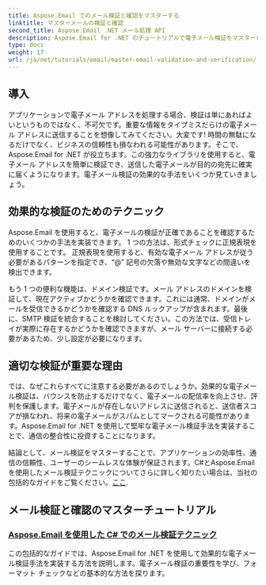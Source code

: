 ```yaml
---
title: Aspose.Email でのメール検証と確認をマスターする
linktitle: マスターメールの検証と確認
second_title: Aspose.Email .NET メール処理 API
description: Aspose.Email for .NET のチュートリアルで電子メール検証をマスターしましょう。わかりやすいガイドで効果的なテクニック、検証方法などを学習できます。
type: docs
weight: 17
url: /ja/net/tutorials/email/master-email-validation-and-verification/
---
```

## 導入

アプリケーションで電子メール アドレスを処理する場合、検証は単にあればよいというものではなく、不可欠です。重要な情報をタイプミスだらけの電子メール アドレスに送信することを想像してみてください。大変です! 時間の無駄になるだけでなく、ビジネスの信頼性も損なわれる可能性があります。そこで、Aspose.Email for .NET が役立ちます。この強力なライブラリを使用すると、電子メール アドレスを簡単に検証でき、送信した電子メールが目的の宛先に確実に届くようになります。電子メール検証の効果的な手法をいくつか見ていきましょう。

## 効果的な検証のためのテクニック

Aspose.Email を使用すると、電子メールの検証が正確であることを確認するためのいくつかの手法を実装できます。 1 つの方法は、形式チェックに正規表現を使用することです。 正規表現を使用すると、有効な電子メール アドレスが従う必要があるパターンを指定でき、“@” 記号の欠落や無効な文字などの間違いを検出できます。 

もう 1 つの便利な機能は、ドメイン検証です。メール アドレスのドメインを検証して、現在アクティブかどうかを確認できます。これには通常、ドメインがメールを受信できるかどうかを確認する DNS ルックアップが含まれます。最後に、SMTP 検証を統合することを検討してください。この方法では、受信トレイが実際に存在するかどうかを確認できますが、メール サーバーに接続する必要があるため、少し設定が必要になります。

## 適切な検証が重要な理由

では、なぜこれらすべてに注意する必要があるのでしょうか。効果的な電子メール検証は、バウンスを防止するだけでなく、電子メールの配信率を向上させ、評判を保護します。電子メールが存在しないアドレスに送信されると、送信者スコアが損なわれ、将来の電子メールがスパムとしてマークされる可能性があります。Aspose.Email for .NET を使用して堅牢な電子メール検証手法を実装することで、通信の整合性に投資することになります。

結論として、メール検証をマスターすることで、アプリケーションの効率性、通信の信頼性、ユーザーのシームレスな体験が保証されます。C#とAspose.Emailを使用したメール検証テクニックについてさらに詳しく知りたい場合は、当社の包括的なガイドをご覧ください。[ここ](./email-validation-techniques/).


## メール検証と確認のマスターチュートリアル
### [Aspose.Email を使用した C# でのメール検証テクニック](./email-validation-techniques/)
この包括的なガイドでは、Aspose.Email for .NET を使用して効果的な電子メール検証手法を実装する方法を説明します。電子メール検証の重要性を学び、フォーマット チェックなどの基本的な方法を探ります。